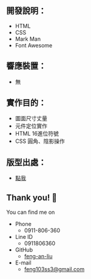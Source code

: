 ## 開發說明：
* HTML
* CSS 
* Mark Man
* Font Awesome

## 響應裝置：
* 無

## 實作目的：
* 圖面尺寸丈量
* 元件定位實作
* HTML 16進位符號
* CSS 圓角、陰影操作

## 版型出處：
* [點我](https://github.com/feng-an-liu/lab-NintendoSwitch/blob/master/switch_mark.png)

## Thank you! :sheep: 
You can find me on
* Phone
	* 0911-806-360
* Line ID
	* 0911806360
* GitHub
	* [feng-an-liu](https://github.com/feng-an-liu)
* E-mail
	* feng103ss3@gmail.com


